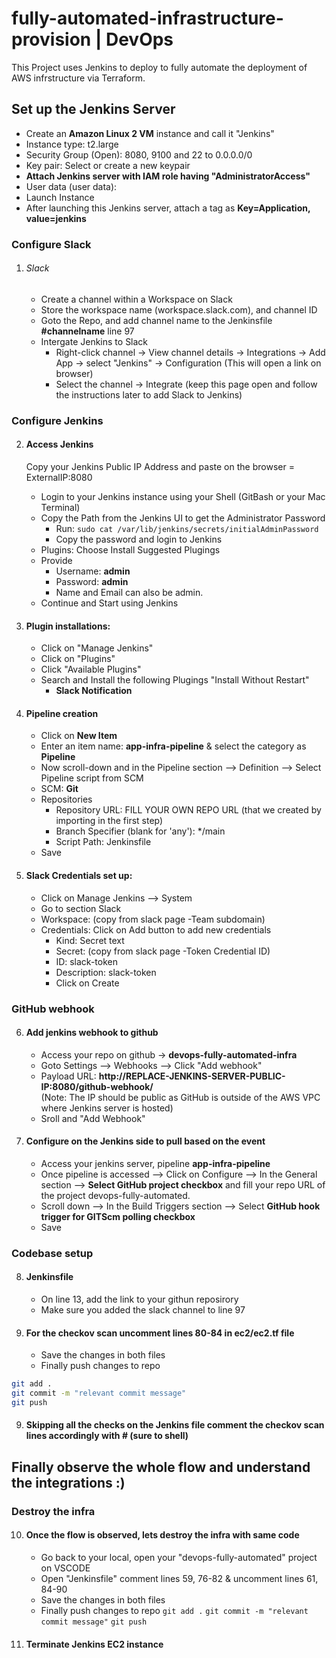 # fully-automated-infrastructure-provision | DevOps
This Project uses Jenkins to deploy to fully automate the deployment of AWS infrstructure via Terraform. 

## Set up the Jenkins Server
- Create an **Amazon Linux 2 VM** instance and call it "Jenkins"
- Instance type: t2.large
- Security Group (Open): 8080, 9100 and 22 to 0.0.0.0/0
- Key pair: Select or create a new keypair
- **Attach Jenkins server with IAM role having "AdministratorAccess"**
- User data (user data): 
- Launch Instance
- After launching this Jenkins server, attach a tag as **Key=Application, value=jenkins**

### Configure Slack
1) ###### Slack
    - Create a channel within a Workspace on Slack
    - Store the workspace name (workspace.slack.com), and channel ID
    - Goto the Repo, and add channel name to the Jenkinsfile **#channelname** line 97
    - Intergate Jenkins to Slack
        - Right-click channel -> View channel details -> Integrations -> Add App -> select "Jenkins" -> Configuration (This will open a link on browser)
        - Select the channel -> Integrate (keep this page open and follow the instructions later to add Slack to Jenkins)

### Configure Jenkins 
2) #### Access Jenkins
    Copy your Jenkins Public IP Address and paste on the browser = ExternalIP:8080
    - Login to your Jenkins instance using your Shell (GitBash or your Mac Terminal)
    - Copy the Path from the Jenkins UI to get the Administrator Password
        - Run: `sudo cat /var/lib/jenkins/secrets/initialAdminPassword`
        - Copy the password and login to Jenkins
    - Plugins: Choose Install Suggested Plugings 
    - Provide 
        - Username: **admin**
        - Password: **admin**
        - Name and Email can also be admin.
    - Continue and Start using Jenkins

3)  #### Plugin installations:
    - Click on "Manage Jenkins"
    - Click on "Plugins"
    - Click "Available Plugins"
    - Search and Install the following Plugings "Install Without Restart"        
        - **Slack Notification**

4)  #### Pipeline creation
    - Click on **New Item**
    - Enter an item name: **app-infra-pipeline** & select the category as **Pipeline**
    - Now scroll-down and in the Pipeline section --> Definition --> Select Pipeline script from SCM
    - SCM: **Git**
    - Repositories
        - Repository URL: FILL YOUR OWN REPO URL (that we created by importing in the first step)
        - Branch Specifier (blank for 'any'): */main
        - Script Path: Jenkinsfile
    - Save

5)  #### Slack Credentials set up:
    - Click on Manage Jenkins --> System
    - Go to section Slack
    - Workspace: (copy from slack page -Team subdomain)
    - Credentials: Click on Add button to add new credentials
        - Kind: Secret text            
        - Secret: (copy from slack page -Token Credential ID)
        - ID: slack-token
        - Description: slack-token
        - Click on Create        


### GitHub webhook
6) #### Add jenkins webhook to github
    - Access your repo on github -> **devops-fully-automated-infra**
    - Goto Settings --> Webhooks --> Click "Add webhook" 
    - Payload URL: **http://REPLACE-JENKINS-SERVER-PUBLIC-IP:8080/github-webhook/**             
    (Note: The IP should be public as GitHub is outside of the AWS VPC where Jenkins server is hosted)
    - Sroll and "Add Webhook"

7) #### Configure on the Jenkins side to pull based on the event
    - Access your jenkins server, pipeline **app-infra-pipeline**
    - Once pipeline is accessed --> Click on Configure --> In the General section --> **Select GitHub project checkbox** and fill your repo URL of the project devops-fully-automated.
    - Scroll down --> In the Build Triggers section -->  Select **GitHub hook trigger for GITScm polling checkbox**
    - Save


### Codebase setup
8) #### Jenkinsfile
    - On line 13, add the link to your githun reposirory
    - Make sure you added the slack channel to line 97

9) #### For the checkov scan uncomment lines 80-84 in ec2/ec2.tf file 
    - Save the changes in both files
    - Finally push changes to repo
```bash
git add .
git commit -m "relevant commit message"
git push
```


9) #### Skipping all the checks on the Jenkins file comment the checkov scan lines accordingly with # (sure to shell)

## Finally observe the whole flow and understand the integrations :) 

### Destroy the infra
10) #### Once the flow is observed, lets destroy the infra with same code
    - Go back to your local, open your "devops-fully-automated" project on VSCODE
    - Open "Jenkinsfile" comment lines 59, 76-82 & uncomment lines 61, 84-90
    - Save the changes in both files
    - Finally push changes to repo
        `git add .`
        `git commit -m "relevant commit message"`
        `git push`

11) #### Terminate Jenkins EC2 instance
